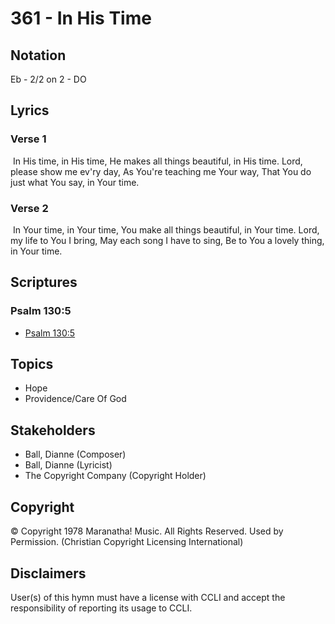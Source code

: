 # 361 - In His Time

## Notation

Eb - 2/2 on 2 - DO

## Lyrics

### Verse 1

 In His time, in His time, He makes all things beautiful, in His time. Lord, please show me ev'ry day, As You're teaching me Your way, That You do just what You say, in Your time. 

### Verse 2

 In Your time, in Your time, You make all things beautiful, in Your time. Lord, my life to You I bring, May each song I have to sing, Be to You a lovely thing, in Your time. 


## Scriptures

### Psalm 130:5

- [Psalm 130:5](https://www.biblegateway.com/passage/?search=Psalm%20130%3A5)


## Topics

- Hope
- Providence/Care Of God

## Stakeholders

- Ball, Dianne (Composer)
- Ball, Dianne (Lyricist)
- The Copyright Company (Copyright Holder)

## Copyright

© Copyright 1978 Maranatha! Music. All Rights Reserved. Used by Permission.
(Christian Copyright Licensing International)

## Disclaimers

User(s) of this hymn must have a license with CCLI and accept the responsibility of reporting its usage to CCLI.

